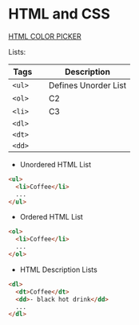 <head>
    <title>HTML and CSS</title>
    <h1> HTML and CSS</h1>
</head>

<a href ="https://www.w3schools.com/colors/colors_picker.asp">HTML COLOR PICKER </a>

Lists:

| Tags    |     | Description          |
| ------- | --- | -------------------- |
| `<ul>`  |     | Defines Unorder List |
| `<ol>`  |     | C2                   |
| `<li>`  |     | C3                   |
| `<dl>`  |     |                      |
| `<dt>`  |     |                      |
| `<dd> ` |     |                      |

- Unordered HTML List

```html
<ul>
  <li>Coffee</li>
  ...
</ul>
```

- Ordered HTML List

```html
<ol>
  <li>Coffee</li>
  ...
</ol>
```

- HTML Description Lists

```html
<dl>
  <dt>Coffee</dt>
  <dd>- black hot drink</dd>
  ...
</dl>
```
